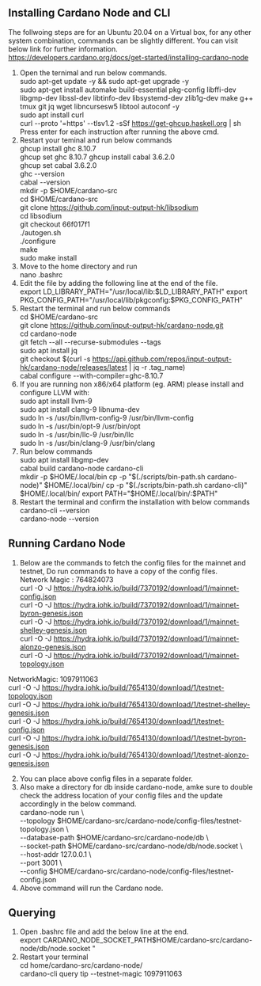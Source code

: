 ## Installing Cardano Node and CLI  
The follwoing steps are for an Ubuntu 20.04 on a Virtual box, for any other system combination, commands can be slightly different. You can visit below link for further information.  
https://developers.cardano.org/docs/get-started/installing-cardano-node

1.  Open the ternimal and run below commands.  
    sudo apt-get update -y && sudo apt-get upgrade -y    
    sudo apt-get install automake build-essential pkg-config libffi-dev libgmp-dev libssl-dev libtinfo-dev libsystemd-dev zlib1g-dev make g++ tmux git jq wget libncursesw5 libtool autoconf -y     
    sudo apt install curl  
    curl --proto '=https' --tlsv1.2 -sSf https://get-ghcup.haskell.org | sh  
		Press enter for each instruction after running the above cmd.  
2.  Restart your teminal and run below commands  
    ghcup install ghc 8.10.7  
    ghcup set ghc 8.10.7 
    ghcup install cabal 3.6.2.0  
    ghcup set cabal 3.6.2.0  
    ghc --version  
    cabal --version  
    mkdir -p $HOME/cardano-src  
    cd $HOME/cardano-src  
    git clone https://github.com/input-output-hk/libsodium  
    cd libsodium  
    git checkout 66f017f1  
    ./autogen.sh  
    ./configure  
    make  
    sudo make install  
3.  Move to the home directory and run   
    nano .bashrc  
4.  Edit the file by adding the following line at the end of the file.  
	export LD_LIBRARY_PATH="/usr/local/lib:$LD_LIBRARY_PATH"  
	export PKG_CONFIG_PATH="/usr/local/lib/pkgconfig:$PKG_CONFIG_PATH"  
5.  Restart the terminal and run below commands  
    cd $HOME/cardano-src  
    git clone https://github.com/input-output-hk/cardano-node.git  
    cd cardano-node  
    git fetch --all --recurse-submodules --tags  
    sudo apt install jq  
    git checkout $(curl -s https://api.github.com/repos/input-output-hk/cardano-node/releases/latest | jq -r .tag_name)  
    cabal configure --with-compiler=ghc-8.10.7  
6.  If you are running non x86/x64 platform (eg. ARM) please install and configure LLVM with:  
    sudo apt install llvm-9  
    sudo apt install clang-9 libnuma-dev  
    sudo ln -s /usr/bin/llvm-config-9 /usr/bin/llvm-config  
    sudo ln -s /usr/bin/opt-9 /usr/bin/opt  
    sudo ln -s /usr/bin/llc-9 /usr/bin/llc  
    sudo ln -s /usr/bin/clang-9 /usr/bin/clang  
7.  Run below commands  
    sudo apt install libgmp-dev  
    cabal build cardano-node cardano-cli  
    mkdir -p $HOME/.local/bin  
    cp -p "$(./scripts/bin-path.sh cardano-node)" $HOME/.local/bin/  
    cp -p "$(./scripts/bin-path.sh cardano-cli)" $HOME/.local/bin/  
    export PATH="$HOME/.local/bin/:$PATH"  
8.  Restart the terminal and confirm the installation with below commands  
    cardano-cli --version  
    cardano-node --version  

## Running Cardano Node
1.  Below are the commands to fetch the config files for the mainnet and testnet, Do run commands to have a copy of the     config files.   
Network Magic : 764824073   
    curl -O -J https://hydra.iohk.io/build/7370192/download/1/mainnet-config.json  
    curl -O -J https://hydra.iohk.io/build/7370192/download/1/mainnet-byron-genesis.json  
    curl -O -J https://hydra.iohk.io/build/7370192/download/1/mainnet-shelley-genesis.json  
    curl -O -J https://hydra.iohk.io/build/7370192/download/1/mainnet-alonzo-genesis.json  
    curl -O -J https://hydra.iohk.io/build/7370192/download/1/mainnet-topology.json  

NetworkMagic: 1097911063  
    curl -O -J https://hydra.iohk.io/build/7654130/download/1/testnet-topology.json  
    curl -O -J https://hydra.iohk.io/build/7654130/download/1/testnet-shelley-genesis.json  
    curl -O -J https://hydra.iohk.io/build/7654130/download/1/testnet-config.json  
    curl -O -J https://hydra.iohk.io/build/7654130/download/1/testnet-byron-genesis.json  
    curl -O -J https://hydra.iohk.io/build/7654130/download/1/testnet-alonzo-genesis.json  

2.  You can place above config files in a separate folder.  
3.  Also make a directory for db inside cardano-node, amke sure to double check the address location of your config files and the update accordingly in the below command.   
    cardano-node run \  
    --topology $HOME/cardano-src/cardano-node/config-files/testnet-topology.json \  
    --database-path $HOME/cardano-src/cardano-node/db \  
    --socket-path $HOME/cardano-src/cardano-node/db/node.socket \  
    --host-addr 127.0.0.1 \  
    --port 3001 \  
    --config $HOME/cardano-src/cardano-node/config-files/testnet-config.json   
4.  Above command will run the Cardano node.   

## Querying  

1.  Open .bashrc file and add the below line at the end.  
    export CARDANO_NODE_SOCKET_PATH$HOME/cardano-src/cardano-node/db/node.socket "  
2.  Restart your terminal  
    cd home/cardano-src/cardano-node/  
	cardano-cli query tip --testnet-magic 1097911063  
